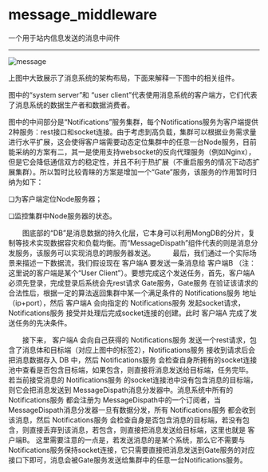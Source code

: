 message_middleware
==================

一个用于站内信息发送的消息中间件

---

![message](http://pic.yupoo.com/kazaff/DCsX9LmY/vdPB.jpg)

上图中大致展示了消息系统的架构布局，下面来解释一下图中的相关组件。

图中的“system server”和 “user client”代表使用消息系统的客户端方，它们代表了消息系统的数据生产者和数据消费者。

图中的中间部分是“Notifications”服务集群，每个Notifications服务为客户端提供2种服务：rest接口和socket连接。由于考虑到高负载，集群可以根据业务需求量进行水平扩展，这会使得客户端需要动态定位集群中的任意一台Node服务，目前能采纳的方案有二，其一是使用支持websocket的反向代理服务（例如Nginx），但是它会降低通信双方的稳定性，并且不利于热扩展（不重启服务的情况下动态扩展集群）。所以暂时比较青睐的方案是增加一个“Gate”服务，该服务的作用暂时归纳为如下：

❏为客户端定位Node服务器；

❏监控集群中Node服务器的状态。

　　图底部的“DB”是消息数据的持久化层，它本身可以利用MongDB的分片，复制等技术实现数据容灾和负载均衡。而“MessageDispath”组件代表的则是消息分发服务，该服务可以实现消息的跨服务器发送。
　　
    最后，我们通过一个实际场景来描述一下数据流，我们假设现在 客户端A 要发送一条消息给 客户端B （注：这里说的客户端是某个“User Client”）。要想完成这个发送任务，首先，客户端A 必须先登录，完成登录后系统会先rest请求 Gate服务，Gate服务 在验证该请求的合法性后，根据一定的算法返回集群中某一个满足条件的 Notifications服务 地址（ip+port），然后 客户端A 会向指定的 Notifications服务 发起socket请求，Notifications服务 接受并处理后完成socket连接的创建。此时 客户端A 完成了发送任务的先决条件。

　　接下来， 客户端A 会向自己获得的 Notifications服务 发送一个rest请求，包含了消息体和目标端（对应上图中的标签2），Notifications服务 接收到请求后会把消息数据存入 DB 中，然后 Notifications服务 会检查自身所拥有的socket连接池中查看是否包含目标端，如果包含，则直接将消息发送给目标端，任务完毕。
若当前接受消息的 Notifications服务 的socket连接池中没有包含消息的目标端，则它会把消息发送到 MessageDispath消息分发器中。消息系统中所有的 Notifications服务 都会注册为 MessageDispath中的一个订阅者，当 MessageDispath消息分发器一旦有数据分发，所有 Notifications服务 都会收到该消息，然后 Notifications服务 会检查自身是否包含消息的目标端，若没有包含，则直接丢弃到该消息，若包含，则直接把消息发送给目标端，这里也就是 客户端B。
这里需要注意的一点是，若发送消息的是某个系统，那么它不需要与Notifications服务保持socket连接，它只需要直接把消息发送到Gate服务的对应接口下即可，消息会被Gate服务发送给集群中的任意一台Notifications服务。
